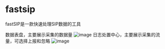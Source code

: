 # fastsip
fastSIP是一款快速处理SIP数据的工具

数据表盘，主要展示采集的数据量
![image](https://user-images.githubusercontent.com/29480790/128042896-ce558332-a838-4905-8f56-73407c1cfa99.png)
日志处置中心，主要展示采集的流量，可选择上报和忽略
![image](https://user-images.githubusercontent.com/29480790/128042390-e7f92200-870d-41f5-af9a-866889889c33.png)





